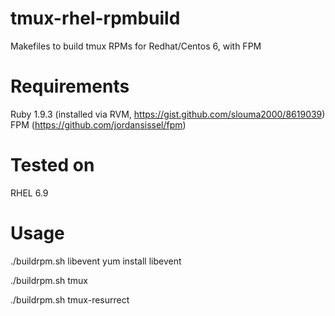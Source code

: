 # tmux-rhel-rpmbuild
Makefiles to build tmux RPMs for Redhat/Centos 6, with FPM

# Requirements

Ruby 1.9.3 (installed via RVM, https://gist.github.com/slouma2000/8619039)
FPM (https://github.com/jordansissel/fpm)

# Tested on 

RHEL 6.9

# Usage
./buildrpm.sh libevent
yum install libevent 

./buildrpm.sh tmux

./buildrpm.sh tmux-resurrect
